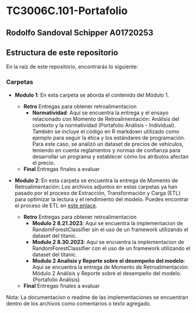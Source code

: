 # TC3006C.101-Portafolio
## Rodolfo Sandoval Schipper A01720253

## Estructura de este repositorio

En la raíz de este repositorio, encontrarás lo siguiente:

### Carpetas

- **Modulo 1**: En esta carpeta se aborda el contenido del Módulo 1.
  - **Retro** Entregas para obtener retroalimentacion
    - **Normatividad**: Aquí se encuentra la entrega y el ensayo relacionado con Momento de Retroalimentación: Análisis del contexto y la normatividad (Portafolio Análisis - Individual). También se incluye el código en R markdown utilizado como ejemplo para seguir la ética y los estándares de programación. Para este caso, se analizó un dataset de precios de vehículos, teniendo en cuenta reglamentos y normas de confianza para desarrollar un programa y establecer cómo los atributos afectan el precio.
  - **Final** Entregas finales a evaluar

- **Modulo 2**: En esta carpeta se encuentra la entrega de Momento de Retroalimentación: Los archivos adjuntos en estas carpetas ya han pasado por el proceso de Extracción, Transformación y Carga (ETL) para optimizar la lectura y el rendimiento del modelo. Puedes encontrar el proceso de ETL en [este enlace](https://github.com/ArturoGarzaTec/TC3006C.101_Equipo.git).
  - **Retro** Entregas para obtener retroalimentacion
    - **Modulo 2 8.21.2023**: Aqui se encuentra la implementacion de RandomForestClassifier sin el uso de un framework utilizando el dataset del titanic.
    - **Modulo 2 8.30.2023**: Aqui se encuentra la implementacion de RandomForestClassifier con el uso de un framework utilizando el dataset del titanic.
    - **Modulo 2 Analisis y Reporte sobre el desempeño del modelo**: Aqui se encuentra la entrega de Momento de Retroalimentación: Módulo 2 Análisis y Reporte sobre el desempeño del modelo. (Portafolio Análisis)
  - **Final** Entregas finales a evaluar
    
Nota: La documentacion o readme de las implementaciones se encuentran dentro de los archivos como comentarios o texto agregado. 
